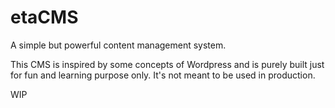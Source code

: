 # etaCMS

A simple but powerful content management system.

This CMS is inspired by some concepts of Wordpress and is purely built just for fun and learning purpose only. It's not meant to be used in production.

WIP
